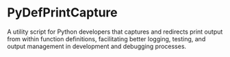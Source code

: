 # PyDefPrintCapture
A utility script for Python developers that captures and redirects print output from within function definitions, facilitating better logging, testing, and output management in development and debugging processes.

